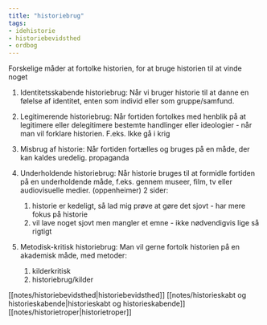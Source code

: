 ```yaml
---
title: "historiebrug"
tags: 
- idehistorie
- historiebevidsthed
- ordbog
---
```


Forskelige måder at fortolke historien, for at bruge historien til at vinde noget

1. Identitetsskabende historiebrug: Når vi bruger historie til at danne en følelse af identitet, enten som individ eller som gruppe/samfund.

2. Legitimerende historiebrug: Når fortiden fortolkes med henblik på at legitimere eller delegitimere bestemte handlinger eller ideologier - når man vil forklare historien. F.eks. Ikke gå i krig

3. Misbrug af historie: Når fortiden fortælles og bruges på en måde, der kan kaldes uredelig. propaganda 

4. Underholdende historiebrug: Når historie bruges til at formidle fortiden på en underholdende måde, f.eks. gennem museer, film, tv eller audiovisuelle medier. (oppenheimer) 2 sider:
	1. historie er kedeligt, så lad mig prøve at gøre det sjovt - har mere fokus på historie
	2. vil lave noget sjovt men mangler et emne - ikke nødvendigvis lige så rigtigt

6. Metodisk-kritisk historiebrug: Man vil gerne fortolk historien på en akademisk måde, med metoder:
	1. kilderkritisk
	2. historiebrug/kilder

[[notes/historiebevidsthed|historiebevidsthed]]
[[notes/historieskabt og historieskabende|historieskabt og historieskabende]]
[[notes/historietroper|historietroper]]